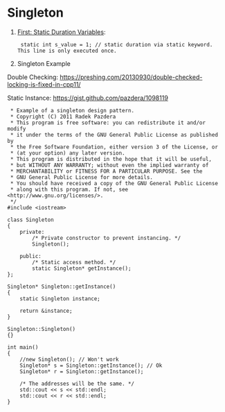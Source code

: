 # Singleton

1. [First: Static Duration Variables](https://www.learncpp.com/cpp-tutorial/43-static-duration-variables/):<br>

        static int s_value = 1; // static duration via static keyword.  This line is only executed once.

2. Singleton Example

Double Checking: https://preshing.com/20130930/double-checked-locking-is-fixed-in-cpp11/

Static Instance: https://gist.github.com/pazdera/1098119

     * Example of a singleton design pattern.                                        
     * Copyright (C) 2011 Radek Pazdera                                              
     * This program is free software: you can redistribute it and/or modify          
     * it under the terms of the GNU General Public License as published by          
     * the Free Software Foundation, either version 3 of the License, or             
     * (at your option) any later version.                                           
     * This program is distributed in the hope that it will be useful,               
     * but WITHOUT ANY WARRANTY; without even the implied warranty of                
     * MERCHANTABILITY or FITNESS FOR A PARTICULAR PURPOSE. See the                  
     * GNU General Public License for more details.                                  
     * You should have received a copy of the GNU General Public License             
     * along with this program. If not, see <http://www.gnu.org/licenses/>.          
     */
    #include <iostream>                                                              

    class Singleton                                                                  
    {                                                                                
        private:                                                                     
            /* Private constructor to prevent instancing. */                         
            Singleton();                                                             

        public:                                                                      
            /* Static access method. */                                              
            static Singleton* getInstance();                                         
    };                                                                               

    Singleton* Singleton::getInstance()                                              
    {                                                                                
        static Singleton instance;                                                   

        return &instance;                                                            
    }                                                                                

    Singleton::Singleton()                                                           
    {}                                                                               

    int main()                                                                       
    {                                                                                
        //new Singleton(); // Won't work                                             
        Singleton* s = Singleton::getInstance(); // Ok                               
        Singleton* r = Singleton::getInstance();                                     

        /* The addresses will be the same. */                                        
        std::cout << s << std::endl;                                                 
        std::cout << r << std::endl;                                                 
    }
